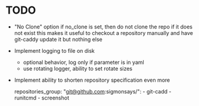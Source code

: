 # TODO

- "No Clone" option
  if no_clone is set, then do not clone the repo if it does not exist
  this makes it useful to checkout a repository manually and have git-caddy update it but nothing else
  
- Implement logging to file on disk
  - optional behavior, log only if parameter is in yaml
  - use rotating logger, ability to set rotate sizes

- Implement ability to shorten repository specification even more

    repositories_group:
        "git@github.com:sigmonsays/":
            - git-cadd
            - runitcmd
            - screenshot
